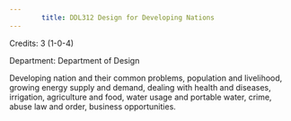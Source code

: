 ```yaml
---
        title: DDL312 Design for Developing Nations
---
```

Credits: 3 (1-0-4)

Department: Department of Design

Developing nation and their common problems, population and livelihood, growing energy supply and demand, dealing with health and diseases, irrigation, agriculture and food, water usage and portable water, crime, abuse law and order, business opportunities.